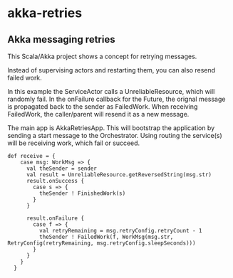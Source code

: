 # akka-retries
Akka messaging retries
-----------------------

This Scala/Akka project shows a concept for retrying messages.

Instead of supervising actors and restarting them, you can also resend failed work.

In this example the ServiceActor calls a UnreliableResource, which will randomly fail.
In the onFailure callback for the Future, the orignal message is propagated back to the sender as FailedWork.
When receiving FailedWork, the caller/parent will resend it as a new message.

The main app is AkkaRetriesApp.
This will bootstrap the application by sending a start message to the Orchestrator.
Using routing the service(s) will be receiving work, which fail or succeed.

```
def receive = {
    case msg: WorkMsg => {
      val theSender = sender
      val result = UnreliableResource.getReversedString(msg.str)
      result.onSuccess {
        case s => {
          theSender ! FinishedWork(s)
        }
      }

      result.onFailure {
        case f => {
          val retryRemaining = msg.retryConfig.retryCount - 1
          theSender ! FailedWork(f, WorkMsg(msg.str, RetryConfig(retryRemaining, msg.retryConfig.sleepSeconds)))
        }
      }
    }
  }
```  
